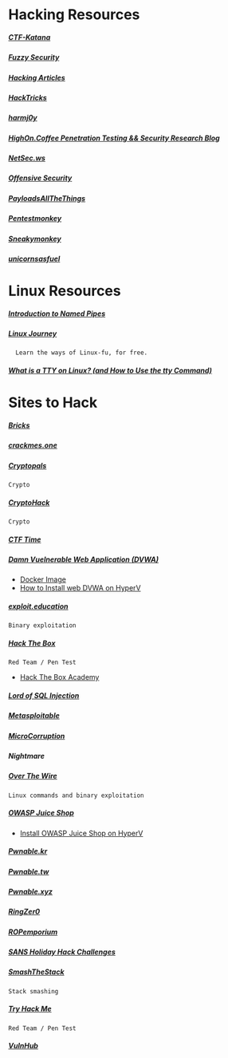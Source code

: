 # Hacking Resources

##### [CTF-Katana](https://github.com/JohnHammond/ctf-katana)

##### [Fuzzy Security](https://fuzzysecurity.com/)

##### [Hacking Articles](https://www.hackingarticles.in/)

##### [HackTricks](https://book.hacktricks.xyz/)

##### [harmj0y](https://blog.harmj0y.net/)

##### [HighOn.Coffee Penetration Testing && Security Research Blog](https://highon.coffee/)

##### [NetSec.ws](https://netsec.ws/)

##### [Offensive Security](https://github.com/offensive-security)

##### [PayloadsAllTheThings](https://github.com/swisskyrepo/PayloadsAllTheThings/)

##### [Pentestmonkey](https://pentestmonkey.net/)

##### [Sneakymonkey](https://sneakymonkey.net/)

##### [unicornsasfuel](https://github.com/unicornsasfuel)

# Linux Resources
##### [Introduction to Named Pipes](https://www.linuxjournal.com/article/2156)

##### [Linux Journey](https://linuxjourney.com/)
      Learn the ways of Linux-fu, for free.

##### [What is a TTY on Linux? (and How to Use the tty Command)](https://www.howtogeek.com/428174/what-is-a-tty-on-linux-and-how-to-use-the-tty-command/)

# Sites to Hack
##### [Bricks](https://sechow.com/bricks/index.html)

##### [crackmes.one](https://crackmes.one/)

##### [Cryptopals](https://www.cryptopals.com/)
    Crypto

##### [CryptoHack](https://cryptohack.org/)
    Crypto

##### [CTF Time](https://ctftime.org/)

##### [Damn Vuelnerable Web Application (DVWA)](https://dvwa.co.uk/)
* [Docker Image](https://hub.docker.com/r/vulnerables/web-dvwa/)
* [How to Install web DVWA on HyperV](https://www.thedutchhacker.com/how-to-install-web-dvwa-on-hyperv/)

##### [exploit.education](https://exploit.education/)
    Binary exploitation

##### [Hack The Box](https://www.hackthebox.com/)
    Red Team / Pen Test
* [Hack The Box Academy](https://academy.hackthebox.com/)

##### [Lord of SQL Injection](https://los.rubiya.kr/)

##### [Metasploitable](https://github.com/rapid7/metasploitable3)

##### [MicroCorruption](https://microcorruption.com/login)

##### Nightmare

##### [Over The Wire](https://overthewire.org/wargames/)
    Linux commands and binary exploitation

##### [OWASP Juice Shop](https://owasp.org/www-project-juice-shop/)
* [Install OWASP Juice Shop on HyperV](https://www.thedutchhacker.com/install-owasp-juice-shop-on-hyperv/)

##### [Pwnable.kr](http://pwnable.kr/)
##### [Pwnable.tw](https://pwnable.tw/)
##### [Pwnable.xyz](https://pwnable.xyz/)

##### [RingZer0](https://ringzer0.training/)

##### [ROPemporium](https://ropemporium.com/)

##### [SANS Holiday Hack Challenges](https://www.sans.org/mlp/holiday-hack-challenge/)

##### [SmashTheStack](https://www.smashthestack.org)
    Stack smashing

##### [Try Hack Me](https://tryhackme.com/)
    Red Team / Pen Test

##### [VulnHub](https://www.vulnhub.com/)
